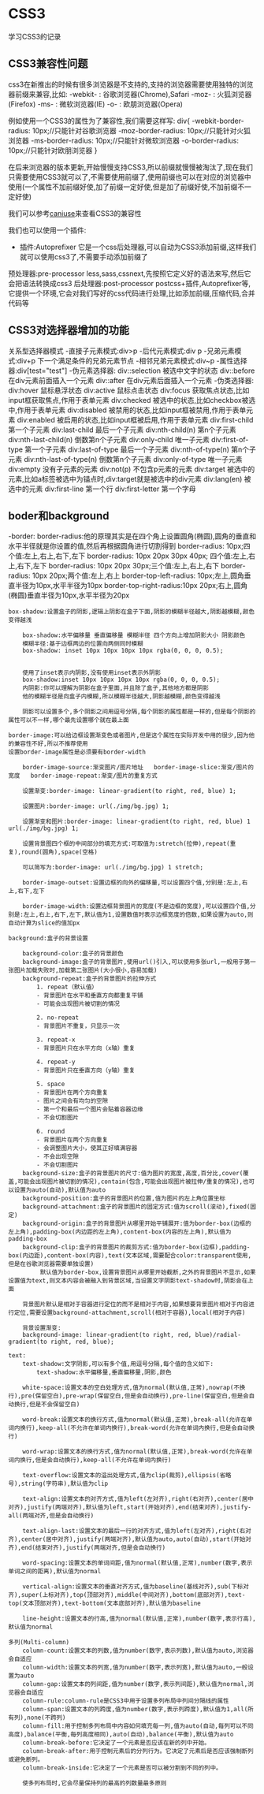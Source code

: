 # CSS3
学习CSS3的记录


## CSS3兼容性问题
css3在新推出的时候有很多浏览器是不支持的,支持的浏览器需要使用独特的浏览器前缀来兼容,比如:
-webkit-    : 谷歌浏览器(Chrome),Safari
-moz-       : 火狐浏览器(Firefox)
-ms-        : 微软浏览器(IE)
-o-         : 欧朋浏览器(Opera)

例如使用一个CSS3的属性为了兼容性,我们需要这样写:
div{
    -webkit-border-radius: 10px;//只能针对谷歌浏览器
    -moz-border-radius: 10px;//只能针对火狐浏览器
    -ms-border-radius: 10px;//只能针对微软浏览器
    -o-border-radius: 10px;//只能针对欧朋浏览器
}

在后来浏览器的版本更新,开始慢慢支持CSS3,所以前缀就慢慢被淘汰了,现在我们只需要使用CSS3就可以了,不需要使用前缀了,使用前缀也可以在对应的浏览器中使用(一个属性不加前缀好使,加了前缀一定好使,但是加了前缀好使,不加前缀不一定好使)

我们可以参考[caniuse](https://caniuse.com/)来查看CSS3的兼容性

我们也可以使用一个插件:
- 插件:Autoprefixer
它是一个css后处理器,可以自动为CSS3添加前缀,这样我们就可以使用css3了,不需要手动添加前缀了


预处理器:pre-processor
less,sass,cssnext,先按照它定义好的语法来写,然后它会把语法转换成css3
后处理器:post-processor
postcss+插件,Autoprefixer等,它提供一个环境,它会对我们写好的css代码进行处理,比如添加前缀,压缩代码,合并代码等


## CSS3对选择器增加的功能
关系型选择器模式
-直接子元素模式:div>p
-后代元素模式:div p
-兄弟元素模式:div+p 下一个满足条件的兄弟元素节点
-相邻兄弟元素模式:div~p
-属性选择器:div[test="test"]
-伪元素选择器:
    div::selection 被选中文字的状态
    div::before 在div元素前面插入一个元素
    div::after 在div元素后面插入一个元素
-伪类选择器:
    div:hover 鼠标悬浮状态
    div:active 鼠标点击状态
    div:focus 获取焦点状态,比如input框获取焦点,作用于表单元素
    div:checked 被选中的状态,比如checkbox被选中,作用于表单元素
    div:disabled 被禁用的状态,比如input框被禁用,作用于表单元素
    div:enabled 被启用的状态,比如input框被启用,作用于表单元素
    div:first-child 第一个子元素
    div:last-child 最后一个子元素
    div:nth-child(n) 第n个子元素
    div:nth-last-child(n) 倒数第n个子元素
    div:only-child 唯一子元素
    div:first-of-type 第一个子元素
    div:last-of-type 最后一个子元素
    div:nth-of-type(n) 第n个子元素
    div:nth-last-of-type(n) 倒数第n个子元素
    div:only-of-type 唯一子元素
    div:empty 没有子元素的元素
    div:not(p) 不包含p元素的元素
    div:target 被选中的元素,比如a标签被选中为锚点时,div:target就是被选中的div元素
    div:lang(en) 被选中的元素
    div:first-line 第一个行
    div:first-letter 第一个字母


## boder和background
-border:
    border-radius:他的原理其实是在四个角上设置圆角(椭圆),圆角的垂直和水平半径就是你设置的值,然后再根据圆角进行切割得到
        border-radius: 10px;四个值:左上,右上,右下,左下
        border-radius: 10px 20px 30px 40px; 四个值:左上,右上,右下,左下
        border-radius: 10px 20px 30px;三个值:左上,右上,右下
        border-radius: 10px 20px;两个值:左上,右上
        border-top-left-radius: 10px;左上,圆角垂直半径为10px,水平半径为10px
        border-top-right-radius:10px 20px;右上,圆角(椭圆)垂直半径为10px,水平半径为20px

    box-shadow:设置盒子的阴影,逻辑上阴影在盒子下面,阴影的模糊半径越大,阴影越模糊,颜色变得越浅

        box-shadow:水平偏移量 垂直偏移量 模糊半径 四个方向上增加阴影大小 阴影颜色
        模糊半径:基于边框两边的位置向两侧同时模糊
        box-shadow: inset 10px 10px 10px 10px rgba(0, 0, 0, 0.5);
        
        
        使用了inset表示内阴影,没有使用inset表示外阴影
        box-shadow:inset 10px 10px 10px 10px rgba(0, 0, 0, 0.5);
        内阴影:你可以理解为阴影在盒子里面,并且除了盒子,其他地方都是阴影
        他的模糊半径是向盒子内模糊,所以模糊半径越大,阴影越模糊,颜色变得越浅

        阴影可以设置多个,多个阴影之间用逗号分隔,每个阴影的属性都是一样的,但是每个阴影的属性可以不一样,哪个最先设置哪个就在最上面

    border-image:可以给边框设置渐变色或者图片,但是这个属性在实际开发中用的很少,因为他的兼容性不好,所以不推荐使用
    设置border-image属性是必须要有border-width
        
        border-image-source:渐变图片/图片地址   border-image-slice:渐变/图片的宽度   border-image-repeat:渐变/图片的重复方式

        设置渐变:border-image: linear-gradient(to right, red, blue) 1;

        设置图片:border-image: url(./img/bg.jpg) 1;

        设置渐变和图片:border-image: linear-gradient(to right, red, blue) 1 url(./img/bg.jpg) 1;

        设置背景图四个框的中间部分的填充方式:可取值为:stretch(拉伸),repeat(重复),round(圆角),space(空格)

        可以简写为:border-image: url(./img/bg.jpg) 1 stretch;

        border-image-outset:设置边框的向外的偏移量,可以设置四个值,分别是:左上,右上,右下,左下
        
        border-image-width:设置边框背景图片的宽度(不是边框的宽度),可以设置四个值,分别是:左上,右上,右下,左下,默认值为1,设置数值时表示边框宽度的倍数,如果设置为auto,则自动计算为slice的值加px

    background:盒子的背景设置
    
        background-color:盒子的背景颜色
        background-image:盒子的背景图片,使用url()引入,可以使用多张url,一般用于第一张图片加载失败时,加载第二张图片(大小很小,容易加载)
        background-repeat:盒子的背景图片的拉伸方式
            1. repeat（默认值）
            - 背景图片在水平和垂直方向都重复平铺
            - 可能会出现图片被切割的情况

            2. no-repeat
            - 背景图片不重复，只显示一次

            3. repeat-x
            - 背景图片只在水平方向（x轴）重复

            4. repeat-y
            - 背景图片只在垂直方向（y轴）重复

            5. space
            - 背景图片在两个方向重复
            - 图片之间会有均匀的空隙
            - 第一个和最后一个图片会贴着容器边缘
            - 不会切割图片

            6. round
            - 背景图片在两个方向重复
            - 会调整图片大小，使其正好填满容器
            - 不会出现空隙
            - 不会切割图片
        background-size:盒子的背景图片的尺寸:值为图片的宽度,高度,百分比,cover(覆盖,可能会出现图片被切割的情况),contain(包含,可能会出现图片被拉伸/重复的情况),也可以设置为auto(自动),默认值为auto
        background-position:盒子的背景图片的位置,值为图片的左上角位置坐标
        background-attachment:盒子的背景图片的固定方式:值为scroll(滚动),fixed(固定)
        background-origin:盒子的背景图片从哪里开始平铺展开:值为border-box(边框的左上角),padding-box(内边距的左上角),content-box(内容的左上角),默认值为padding-box
        background-clip:盒子的背景图片的裁剪方式:值为border-box(边框),padding-box(内边距),content-box(内容),text(文本区域,需要配合color:transparent使用,但是在谷歌浏览器需要单独设置)
             默认值为border-box,设置背景图片从哪里开始截断,之外的背景图片不显示,如果设置值为text,则文本内容会被融入到背景区域,当设置文字阴影text-shadow时,阴影会在上面

        背景图片默认是相对于容器进行定位的而不是相对于内容,如果想要背景图片相对于内容进行定位,需要设置background-attachment,scroll(相对于容器),local(相对于内容)

        背景设置渐变:
        background-image: linear-gradient(to right, red, blue)/radial-gradient(to right, red, blue);
        
    text:
        text-shadow:文字阴影,可以有多个值,用逗号分隔,每个值的含义如下:
            text-shadow:水平偏移量,垂直偏移量,阴影,颜色

        white-space:设置文本的空白处理方式,值为normal(默认值,正常),nowrap(不换行),pre(保留空白),pre-wrap(保留空白,但是会自动换行),pre-line(保留空白,但是会自动换行,但是不会保留空白)

        word-break:设置文本的换行方式,值为normal(默认值,正常),break-all(允许在单词内换行),keep-all(不允许在单词内换行),break-word(允许在单词内换行,但是会自动换行)

        word-wrap:设置文本的换行方式,值为normal(默认值,正常),break-word(允许在单词内换行,但是会自动换行),keep-all(不允许在单词内换行)

        text-overflow:设置文本的溢出处理方式,值为clip(裁剪),ellipsis(省略号),string(字符串),默认值为clip

        text-align:设置文本的对齐方式,值为left(左对齐),right(右对齐),center(居中对齐),justify(两端对齐),默认值为left,start(开始对齐),end(结束对齐),justify-all(两端对齐,但是会自动换行)

        text-align-last:设置文本的最后一行的对齐方式,值为left(左对齐),right(右对齐),center(居中对齐),justify(两端对齐),默认值为auto,auto(自动),start(开始对齐),end(结束对齐),justify(两端对齐,但是会自动换行)

        word-spacing:设置文本的单词间距,值为normal(默认值,正常),number(数字,表示单词之间的距离),默认值为normal

        vertical-align:设置文本的垂直对齐方式,值为baseline(基线对齐),sub(下标对齐),super(上标对齐),top(顶部对齐),middle(中间对齐),bottom(底部对齐),text-top(文本顶部对齐),text-bottom(文本底部对齐),默认值为baseline

        line-height:设置文本的行高,值为normal(默认值,正常),number(数字,表示行高),默认值为normal

    多列(Multi-column)
        column-count:设置文本的列数,值为number(数字,表示列数),默认值为auto,浏览器会自适应
        column-width:设置文本的列宽,值为number(数字,表示列宽),默认值为auto,一般设置为auto
        column-gap:设置文本的列间距,值为number(数字,表示列间距),默认值为normal,浏览器会自适应
        column-rule:column-rule是CSS3中用于设置多列布局中列间分隔线的属性
        column-span:设置文本的列跨度,值为number(数字,表示列跨度),默认值为1,all(所有列),none(不跨列)
        column-fill:用于控制多列布局中内容如何填充每一列,值为auto(自动,每列可以不同高度),balance(平衡,每列高度相同),auto(自动),balance(平衡),默认值为auto
        column-break-before:它决定了一个元素是否应该在新的列中开始。
        column-break-after:用于控制元素后的分列行为。它决定了元素后是否应该强制断列或避免断列。
        column-break-inside:它决定了一个元素是否可以被分割到不同的列中。

        使多列布局时,它会尽量保持列的最高的列数量最多原则




